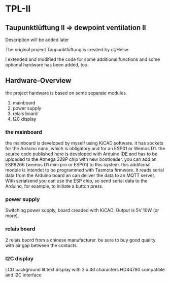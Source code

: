 # TPL-II
## Taupunktlüftung II => dewpoint ventilation II
Description will be added later

The original project Taupunktlüftung is created by ct/Heise.

I extended and modified the code for some additional functions and some optional hardware has been added, too.

## Hardware-Overview

the project hardware is based on some separate modules.
1. mainboard
2. power supply
3. relais board
4. I2C display

### the mainboard
the mainboard is developed by myself using KiCAD software. it has sockets for the Arduino nano, which is obligatory and for an ESP01 or Wemos D1. the source code published here is developed with Arduino IDE and has to be uploaded to the Atmega 328P chip with new bootloader. you can add an ESP8266 (wemos D1 mini pro or ESP01) to this system. this additional module is intendet to be programmed with Tasmota firmware. It reads serial data from the Arduino board an can deliver the data to an MQTT server. With serialsend you can use the ESP chip, so send serial data to the Arduino, for example, to initiate a button press.


### power supply

Switching power supply, board creaded with KiCAD. Output is 5V 10W (or more).


### relais board

2 relais baord from a chinese manufacturer. be sure to buy good quality with air gap between the contacts.


### I2C display

LCD background lit text display with 2 x 40 characters HD44780 compatible and I2C interface
